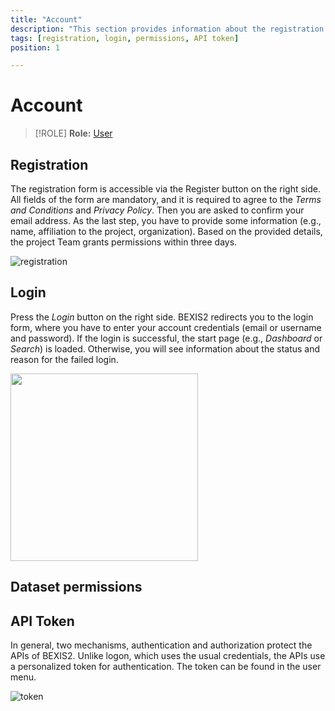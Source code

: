 ```yaml
---
title: "Account"
description: "This section provides information about the registration and login process, dataset permissions, and API token."
tags: [registration, login, permissions, API token]
position: 1

---
```


# Account
>[!ROLE]
>__Role:__ [User](../General/#roles)

## Registration

The registration form is accessible via the Register button on the right side. All fields of the form are mandatory, and it is required to agree to the *Terms and Conditions* and *Privacy Policy*. Then you are asked to confirm your email address. As the last step, you have to provide some information (e.g.,  name, affiliation to the project, organization). Based on the provided details, the project Team grants permissions within three days.

![registration](https://github.com/BEXIS2/Documents/raw/master/Manuals/SAM/Images/register.png)

## Login

Press the *Login* button on the right side. BEXIS2 redirects you to the login form, where you have to enter your account credentials (email or username and password). If the login is successful, the start page (e.g., *Dashboard* or *Search*) is loaded. Otherwise, you will see information about the status and reason for the failed login.

<a href="url" title="login"><img src="https://github.com/BEXIS2/Documents/raw/master/Manuals/SAM/Images/login.png" align="center" height="300" ></a>


## Dataset permissions

## API Token

In general, two mechanisms, authentication and authorization protect the APIs of BEXIS2. Unlike logon, which uses the usual credentials, the APIs use a personalized token for authentication. The token can be found in the user menu.

![token](https://github.com/BEXIS2/Documents/raw/master/Manuals/SAM/Images/token.png) 